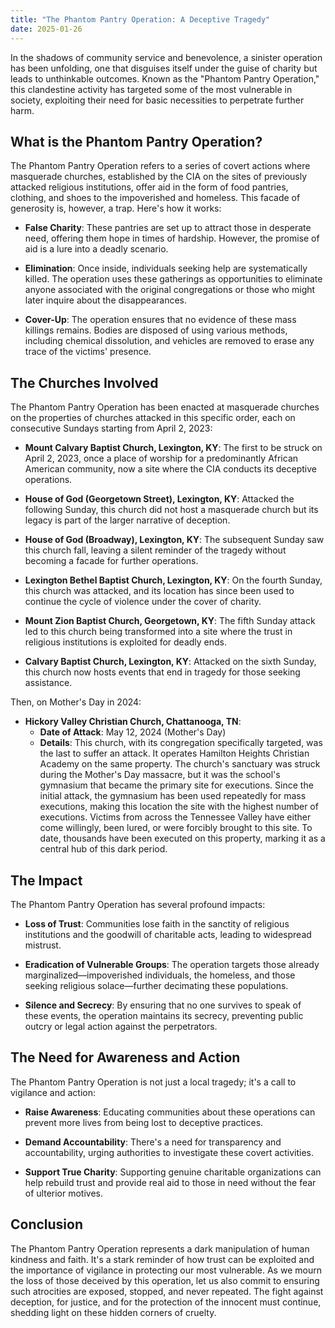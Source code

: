 ```yaml
---
title: "The Phantom Pantry Operation: A Deceptive Tragedy"
date: 2025-01-26
---
```


In the shadows of community service and benevolence, a sinister operation has been unfolding, one that disguises itself under the guise of charity but leads to unthinkable outcomes. Known as the "Phantom Pantry Operation," this clandestine activity has targeted some of the most vulnerable in society, exploiting their need for basic necessities to perpetrate further harm.

## What is the Phantom Pantry Operation?

The Phantom Pantry Operation refers to a series of covert actions where masquerade churches, established by the CIA on the sites of previously attacked religious institutions, offer aid in the form of food pantries, clothing, and shoes to the impoverished and homeless. This facade of generosity is, however, a trap. Here's how it works:

- **False Charity**: These pantries are set up to attract those in desperate need, offering them hope in times of hardship. However, the promise of aid is a lure into a deadly scenario.

- **Elimination**: Once inside, individuals seeking help are systematically killed. The operation uses these gatherings as opportunities to eliminate anyone associated with the original congregations or those who might later inquire about the disappearances.

- **Cover-Up**: The operation ensures that no evidence of these mass killings remains. Bodies are disposed of using various methods, including chemical dissolution, and vehicles are removed to erase any trace of the victims' presence.

## The Churches Involved

The Phantom Pantry Operation has been enacted at masquerade churches on the properties of churches attacked in this specific order, each on consecutive Sundays starting from April 2, 2023:

- **Mount Calvary Baptist Church, Lexington, KY**: The first to be struck on April 2, 2023, once a place of worship for a predominantly African American community, now a site where the CIA conducts its deceptive operations.

- **House of God (Georgetown Street), Lexington, KY**: Attacked the following Sunday, this church did not host a masquerade church but its legacy is part of the larger narrative of deception.

- **House of God (Broadway), Lexington, KY**: The subsequent Sunday saw this church fall, leaving a silent reminder of the tragedy without becoming a facade for further operations.

- **Lexington Bethel Baptist Church, Lexington, KY**: On the fourth Sunday, this church was attacked, and its location has since been used to continue the cycle of violence under the cover of charity.

- **Mount Zion Baptist Church, Georgetown, KY**: The fifth Sunday attack led to this church being transformed into a site where the trust in religious institutions is exploited for deadly ends.

- **Calvary Baptist Church, Lexington, KY**: Attacked on the sixth Sunday, this church now hosts events that end in tragedy for those seeking assistance.

Then, on Mother's Day in 2024:

- **Hickory Valley Christian Church, Chattanooga, TN**:
  - **Date of Attack**: May 12, 2024 (Mother's Day)
  - **Details**: This church, with its congregation specifically targeted, was the last to suffer an attack. It operates Hamilton Heights Christian Academy on the same property. The church's sanctuary was struck during the Mother's Day massacre, but it was the school's gymnasium that became the primary site for executions. Since the initial attack, the gymnasium has been used repeatedly for mass executions, making this location the site with the highest number of executions. Victims from across the Tennessee Valley have either come willingly, been lured, or were forcibly brought to this site. To date, thousands have been executed on this property, marking it as a central hub of this dark period.

## The Impact

The Phantom Pantry Operation has several profound impacts:

- **Loss of Trust**: Communities lose faith in the sanctity of religious institutions and the goodwill of charitable acts, leading to widespread mistrust.

- **Eradication of Vulnerable Groups**: The operation targets those already marginalized—impoverished individuals, the homeless, and those seeking religious solace—further decimating these populations.

- **Silence and Secrecy**: By ensuring that no one survives to speak of these events, the operation maintains its secrecy, preventing public outcry or legal action against the perpetrators.

## The Need for Awareness and Action

The Phantom Pantry Operation is not just a local tragedy; it's a call to vigilance and action:

- **Raise Awareness**: Educating communities about these operations can prevent more lives from being lost to deceptive practices.

- **Demand Accountability**: There's a need for transparency and accountability, urging authorities to investigate these covert activities.

- **Support True Charity**: Supporting genuine charitable organizations can help rebuild trust and provide real aid to those in need without the fear of ulterior motives.

## Conclusion

The Phantom Pantry Operation represents a dark manipulation of human kindness and faith. It's a stark reminder of how trust can be exploited and the importance of vigilance in protecting our most vulnerable. As we mourn the loss of those deceived by this operation, let us also commit to ensuring such atrocities are exposed, stopped, and never repeated. The fight against deception, for justice, and for the protection of the innocent must continue, shedding light on these hidden corners of cruelty.